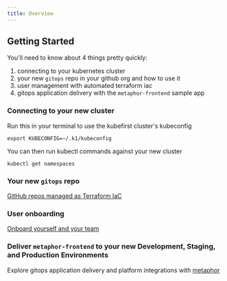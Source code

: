 ```yaml
---
title: Overview
---
```


## Getting Started

You'll need to know about 4 things pretty quickly:

1. connecting to your kubernetes cluster
2. your new `gitops` repo in your github org and how to use it
3. user management with automated terraform iac
4. gitops application delivery with the `metaphor-frontend` sample app

### Connecting to your new cluster

Run this in your terminal to use the kubefirst cluster's kubeconfig

```shell
export KUBECONFIG=~/.k1/kubeconfig
```

You can then run kubectl commands against your new cluster

```shell
kubectl get namespaces
```

### Your new `gitops` repo

[GitHub repos managed as Terraform IaC](./github-repositories.md)

### User onboarding

[Onboard yourself and your team](./user-creation.md)

### Deliver `metaphor-frontend` to your new Development, Staging, and Production Environments

Explore gitops application delivery and platform integrations with [metaphor](./metaphor.md)
